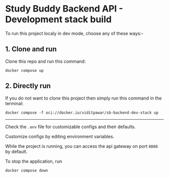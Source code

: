 # Study Buddy Backend API - Development stack build

To run this project localy in dev mode, choose any of these ways:-

## 1. Clone and run
Clone this repo and run this command:

~~~
docker compose up
~~~


## 2. Directly run

If you do not want to clone this project then simply run this command in the terminal:
~~~
docker compose -f oci://docker.io/viditpawar/sb-backend-dev-stack up
~~~

---

Check the `.env` file for customizable configs and their defaults.

Customize configs by editing environment variables.

While the project is running, you can access the api gateway on port `8080` by default.

To stop the application, run

~~~
docker compose down
~~~
